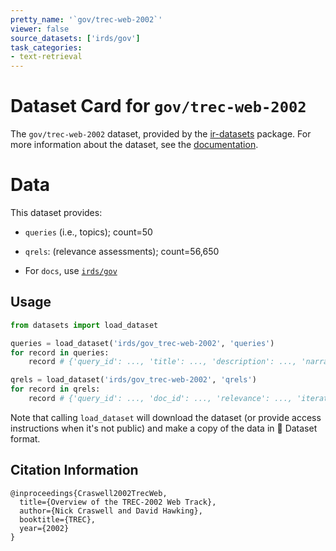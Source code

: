 ```yaml
---
pretty_name: '`gov/trec-web-2002`'
viewer: false
source_datasets: ['irds/gov']
task_categories:
- text-retrieval
---
```


# Dataset Card for `gov/trec-web-2002`

The `gov/trec-web-2002` dataset, provided by the [ir-datasets](https://ir-datasets.com/) package.
For more information about the dataset, see the [documentation](https://ir-datasets.com/gov#gov/trec-web-2002).

# Data

This dataset provides:
 - `queries` (i.e., topics); count=50
 - `qrels`: (relevance assessments); count=56,650

 - For `docs`, use [`irds/gov`](https://huggingface.co/datasets/irds/gov)

## Usage

```python
from datasets import load_dataset

queries = load_dataset('irds/gov_trec-web-2002', 'queries')
for record in queries:
    record # {'query_id': ..., 'title': ..., 'description': ..., 'narrative': ...}

qrels = load_dataset('irds/gov_trec-web-2002', 'qrels')
for record in qrels:
    record # {'query_id': ..., 'doc_id': ..., 'relevance': ..., 'iteration': ...}

```

Note that calling `load_dataset` will download the dataset (or provide access instructions when it's not public) and make a copy of the
data in 🤗 Dataset format.

## Citation Information

```
@inproceedings{Craswell2002TrecWeb,
  title={Overview of the TREC-2002 Web Track},
  author={Nick Craswell and David Hawking},
  booktitle={TREC},
  year={2002}
}
```

